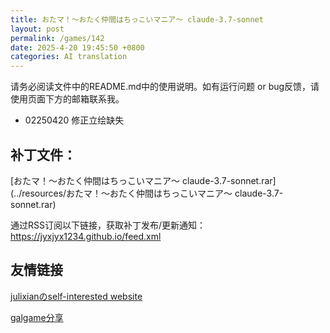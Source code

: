```yaml
---
title: おたマ！～おたく仲間はちっこいマニア～ claude-3.7-sonnet
layout: post
permalink: /games/142
date: 2025-4-20 19:45:50 +0800
categories: AI translation
---
```



请务必阅读文件中的README.md中的使用说明。如有运行问题 or bug反馈，请使用页面下方的邮箱联系我。

- 02250420 修正立绘缺失

## 补丁文件：

[おたマ！～おたく仲間はちっこいマニア～ claude-3.7-sonnet.rar](../resources/おたマ！～おたく仲間はちっこいマニア～ claude-3.7-sonnet.rar)

 

通过RSS订阅以下链接，获取补丁发布/更新通知：https://jyxjyx1234.github.io/feed.xml

## 友情链接

[julixianのself-interested website](https://julixian-siw.worldsystem.top/) 

[galgame分享](https://t.me/galgpt)